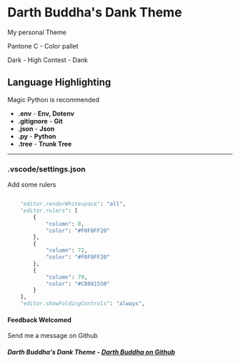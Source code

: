 
# **Darth Buddha's Dank Theme**

My personal Theme

Pantone C - Color pallet

Dark - High Contest - Dank

## **Language Highlighting**

Magic Python is recommended

- **.env** - **Env, Dotenv**
- **.gitignore** - **Git**
- **.json** - **Json**
- **.py** - **Python**
- **.tree** - **Trunk Tree**

***

### **.vscode/settings.json**

Add some rulers

```python

    "editor.renderWhitespace": "all",
    "editor.rulers": [
        {
            "column": 0,
            "color": "#F0F8FF20"
        },
        {
            "column": 72,
            "color": "#F0F8FF20"
        },
        {
            "column": 79,
            "color": "#C8081550"
        }
    ],
    "editor.showFoldingControls": "always",

```

#### **Feedback Welcomed**

Send me a message on Github

##### **Darth Buddha's Dank Theme** - [Darth Buddha on Github](https://github.com/DarthBuddha)
